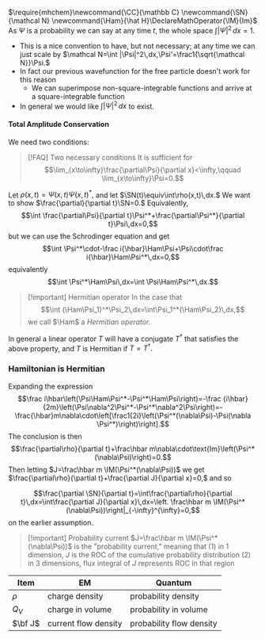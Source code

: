 $\require{mhchem}\newcommand{\CC}{\mathbb C} \newcommand{\SN}{\mathcal N} \newcommand{\Ham}{\hat H}\DeclareMathOperator{\IM}{Im}$ As $\Psi$ is a probability we can say at any time $t,$ the whole space $\int |\Psi|^2\,dx=1.$ 
- This is a nice convention to have, but not necessary; at any time we can just scale by $\mathcal N=\int |\Psi|^2\,dx,\Psi'=\frac1{\sqrt{\mathcal N}}\Psi.$
- In fact our previous wavefunction for the free particle doesn't work for this reason
	- We can superimpose non-square-integrable functions and arrive at a square-integrable function
- In general we would like $\int|\Psi|^2\,dx$ to exist.
#### Total Amplitude Conservation
We need two conditions:
>[!FAQ] Two necessary conditions
It is sufficient for $$\lim_{x\to\infty}\frac{\partial\Psi}{\partial x}<\infty,\qquad \lim_{x\to\infty}\Psi=0.$$

Let $\rho(x,t)=\Psi(x,t)\Psi(x,t)^*,$ and let $\SN(t)\equiv\int\rho(x,t)\,dx.$ We want to show $\frac{\partial}{\partial t}\SN=0.$ Equivalently,
$$\int \frac{\partial\Psi}{\partial t}\Psi^*+\frac{\partial\Psi^*}{\partial t}\Psi\,dx=0,$$
but we can use the Schrodinger equation and get
$$\int \Psi^*\cdot-\frac i{\hbar}\Ham\Psi+\Psi\cdot\frac i{\hbar}\Ham\Psi^*\,dx=0,$$
equivalently
$$\int \Psi^*\Ham\Psi\,dx=\int \Psi\Ham\Psi^*\,dx.$$
>[!important] Hermitian operator
In the case that $$\int (\Ham\Psi_1)^*\Psi_2\,dx=\int\Psi_1^*(\Ham\Psi_2)\,dx,$$ we call $\Ham$ a *Hermitian operator.*

In general a linear operator $T$ will have a conjugate $T^\dagger$ that satisfies the above property, and $T$ is Hermitian if $T=T^\dagger.$

### Hamiltonian is Hermitian
Expanding the expression
$$\frac i\hbar\left(\Psi\Ham\Psi^*-\Psi^*\Ham\Psi\right)=-\frac {i\hbar}{2m}\left(\Psi\nabla^2\Psi^*-\Psi^*\nabla^2\Psi\right)=-\frac{\hbar}m\nabla\cdot\left[\frac1{2i}\left(\Psi^*(\nabla\Psi)-\Psi(\nabla \Psi^*)\right)\right].$$
The conclusion is then
$$\frac{\partial\rho}{\partial t}+\frac\hbar m\nabla\cdot\text{Im}\left(\Psi^*(\nabla\Psi)\right)=0.$$
Then letting $J=\frac\hbar m \IM(\Psi^*(\nabla\Psi))$ we get $\frac{\partial\rho}{\partial t}+\frac{\partial J}{\partial x}=0,$ and so

$$\frac{\partial \SN}{\partial t}=\int\frac{\partial\rho}{\partial t}\,dx=\int\frac{\partial J}{\partial x}\,dx=\left. \frac\hbar m \IM(\Psi^*(\nabla\Psi))\right|_{-\infty}^{\infty}=0,$$
on the earlier assumption.

> [!important] Probability current
$J=\frac\hbar m \IM(\Psi^*(\nabla\Psi))$ is the "probability current," meaning that (1) in 1 dimension, $J$ is the ROC of the cumulative probability distribution (2) in 3 dimensions, flux integral of $J$ represents ROC in that region

Item | EM | Quantum
-- | -- | --
$\rho$ | charge density | probability density
$Q_V$ | charge in volume | probability in volume
$\bf J$ | current flow density | probability flow density